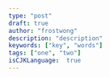 ```yaml
---
type: "post"
draft: true
author: "frostwong"
description: "description"
keywords: ["key", "words"]
tags: ["one", "two"]
isCJKLanguage:  true
---
```

